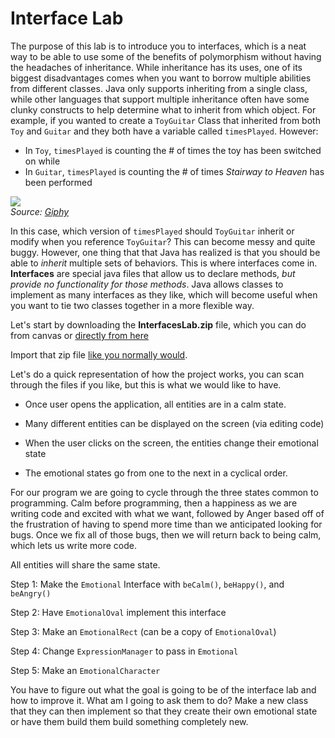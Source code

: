 # Interface Lab

The purpose of this lab is to introduce you to interfaces, which is a
neat way to be able to use some of the benefits of polymorphism without
having the headaches of inheritance. While inheritance has its uses, one
of its biggest disadvantages comes when you want to borrow multiple
abilities from different classes. Java only supports inheriting from a
single class, while other languages that support multiple inheritance
often have some clunky constructs to help determine what to inherit from
which object. For example, if you wanted to create a ```ToyGuitar``` Class
that inherited from both ```Toy``` and ```Guitar``` and they both have a
variable called ```timesPlayed```.  However:
- In ```Toy```, ```timesPlayed``` is counting the \# of times the
toy has been switched on while
- In ```Guitar```, ```timesPlayed``` is counting the \# of times
*Stairway to Heaven* has been performed

![](https://media.giphy.com/media/fxLuTQsx3zQKk/giphy-downsized-large.gif)
<br>
*Source: [Giphy](https://giphy.com/gifs/fxLuTQsx3zQKk/media)*

In this case, which version of ```timesPlayed``` should
```ToyGuitar``` inherit or modify when you reference ```ToyGuitar```? This can
become messy and quite buggy. However, one thing that that Java has
realized is that you should be able to *inherit* multiple sets of
behaviors. This is where interfaces come in. **Interfaces** are special
java files that allow us to declare methods, *but provide no
functionality for those methods*. Java allows classes to implement as
many interfaces as they like, which will become useful when you want to
tie two classes together in a more flexible way.

Let's start by downloading the **InterfacesLab.zip** file, which you can do
from canvas or [directly from here](http://go.djosv.com/interface)

Import that zip file [like you normally would](lab2media/media/image2.gif).

Let's do a quick representation of how the project works, you can scan
through the files if you like, but this is what we would like to have.

  - Once user opens the application, all entities are in a calm state.

  - Many different entities can be displayed on the screen (via editing
    code)

  - When the user clicks on the screen, the entities change their
    emotional state

  - The emotional states go from one to the next in a cyclical order.

For our program we are going to cycle through the three states common to
programming. Calm before programming, then a happiness as we are writing
code and excited with what we want, followed by Anger based off of the
frustration of having to spend more time than we anticipated looking for
bugs. Once we fix all of those bugs, then we will return back to being
calm, which lets us write more code.

All entities will share the same state.

Step 1: Make the ```Emotional``` Interface with ```beCalm()```, ```beHappy()```, and
```beAngry()```

Step 2: Have ```EmotionalOval``` implement this interface

Step 3: Make an ```EmotionalRect``` (can be a copy of ```EmotionalOval```)

Step 4: Change ```ExpressionManager``` to pass in ```Emotional```

Step 5: Make an ```EmotionalCharacter```

You have to figure out what the goal is going to be of the interface lab
and how to improve it. What am I going to ask them to do? Make a new
class that they can then implement so that they create their own emotional state or have them build them build something completely new.
